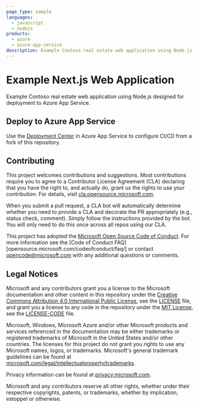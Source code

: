 ```yaml
---
page_type: sample
languages:
  - javascript
  - nodejs
products:
  - azure
  - azure-app-service
description: Example Contoso real estate web application using Node.js designed for deployment to Azure App Service.
---
```


# Example Next.js Web Application

Example Contoso real estate web application using Node.js designed for deployment to Azure App Service.

## Deploy to Azure App Service

Use the [Deployment Center][docs.microsoft.com/azure/app-service/deploy-continuous-deployment] in Azure App Service to configure CI/CD from a fork of this repository.

## Contributing

This project welcomes contributions and suggestions.  Most contributions require you to agree to a
Contributor License Agreement (CLA) declaring that you have the right to, and actually do, grant us
the rights to use your contribution. For details, visit [cla.opensource.microsoft.com].

When you submit a pull request, a CLA bot will automatically determine whether you need to provide
a CLA and decorate the PR appropriately (e.g., status check, comment). Simply follow the instructions
provided by the bot. You will only need to do this once across all repos using our CLA.

This project has adopted the [Microsoft Open Source Code of Conduct][opensource.microsoft.com/codeofconduct].
For more information see the [Code of Conduct FAQ][opensource.microsoft.com/codeofconduct/faq/] or
contact [opencode@microsoft.com] with any additional questions or comments.

## Legal Notices

Microsoft and any contributors grant you a license to the Microsoft documentation and other content
in this repository under the [Creative Commons Attribution 4.0 International Public License][creativecommons.org/licenses/by/4.0/legalcode],
see the [LICENSE][license] file, and grant you a license to any code in the repository under the [MIT License][opensource.org/licenses/MIT], see the
[LICENSE-CODE][license-code] file.

Microsoft, Windows, Microsoft Azure and/or other Microsoft products and services referenced in the documentation
may be either trademarks or registered trademarks of Microsoft in the United States and/or other countries.
The licenses for this project do not grant you rights to use any Microsoft names, logos, or trademarks.
Microsoft's general trademark guidelines can be found at [microsoft.com/legal/intellectualproperty/trademarks].

Privacy information can be found at [privacy.microsoft.com].

Microsoft and any contributors reserve all other rights, whether under their respective copyrights, patents,
or trademarks, whether by implication, estoppel or otherwise.

[cla.opensource.microsoft.com]: https://cla.opensource.microsoft.com
[creativecommons.org/licenses/by/4.0/legalcode]: https://creativecommons.org/licenses/by/4.0/legalcode
[license]: LICENSE
[license-code]: LICENSE-CODE
[opencode@microsoft.com]: mailto:opencode@microsoft.com
[opensource.microsoft.com/codeofconduct]: https://opensource.microsoft.com/codeofconduct/
[opensource.microsoft.com/codeofconduct/faq]: https://opensource.microsoft.com/codeofconduct/faq/
[opensource.org/licenses/MIT]: https://opensource.org/licenses/MIT
[privacy.microsoft.com]: https://privacy.microsoft.com/en-us/
[microsoft.com/legal/intellectualproperty/trademarks]: https://www.microsoft.com/en-us/legal/intellectualproperty/trademarks/
[docs.microsoft.com/azure/app-service/deploy-continuous-deployment]: https://docs.microsoft.com/azure/app-service/deploy-continuous-deployment
